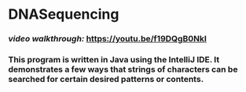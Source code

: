 # DNASequencing

### <em>video walkthrough:</em> https://youtu.be/f19DQgB0NkI

### This program is written in Java using the IntelliJ IDE. It demonstrates a few ways that strings of characters can be searched for certain desired patterns or contents.
